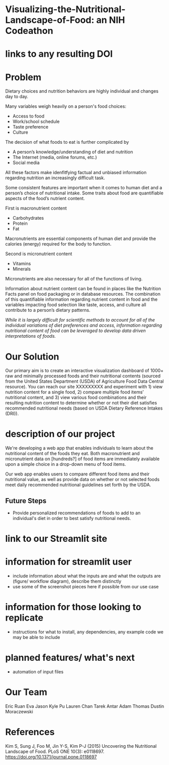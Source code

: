 # Visualizing-the-Nutritional-Landscape-of-Food: an NIH Codeathon
# links to any resulting DOI


# Problem
Dietary choices and nutrition behaviors are highly individual and changes day to day. 

Many variables weigh heavily on a person's food choices:

- Access to food
- Work/school schedule
- Taste preference
- Culture

The decision of what foods to eat is further complicated by

- A person’s knowledge/understanding of diet and nutrition
- The Internet (media, online forums, etc.)
- Social media

All these factors make idenfitfying factual and unbiased information regarding nutrition an increasingly difficult task.

Some consistent features are important when it comes to human diet and a person’s choice of nutritional intake. Some traits about food are quantifiable aspects of the food’s nutrient content.

First is macronutrient content

- Carbohydrates
- Protein
- Fat

Macronutrients are essential components of human diet and provide the calories (energy) required for the body to function.

Second is micronutrient content

- Vitamins
- Minerals

Micronutrients are also necessary for all of the functions of living.

Information about nutrient content can be found in places like the Nutrition Facts panel on food packaging or in database resources. The combination of this quantifiable information regarding nutrient content in food and the variables impacting food selection like taste, access, and culture all contribute to a person’s dietary patterns.

*While it is largely difficult for scientific methods to account for all of the individual variations of diet preferences and access, information regarding nutritional content of food can be leveraged to develop data driven interpretations of foods.*

# Our Solution

Our primary aim is to create an interactive visualization dashboard of 1000+ raw and minimally processed foods and their nutritional contents (sourced from the United States Department (USDA) of Agriculture Food Data Central resource). You can reach our site XXXXXXXXX and experiment with 1) view nutrition content for a single food, 2) compare multiple food items’ nutritional content, and 3) view various food combinations and their resulting nutrition content to determine whether or not their diet satisfies recommended nutritional needs (based on USDA Dietary Reference Intakes (DRI)).

# description of our project

We're developing a web app that enables individuals to learn about the nutritional content of the foods they eat. Both macronutrient and micronutrient data on [hundreds?] of food items are immediately available upon a simple choice in a drop-down menu of food items.

Our web app enables users to compare different food items and their nutritional value, as well as provide data on whether or not selected foods meet daily recommended nutritional guidelines set forth by the USDA.

## Future Steps

- Provide personalized recommendations of foods to add to an individual's diet in order to best satisfy nutritional needs.

# link to our Streamlit site

# information for streamlit user
- include information about what the inputs are and what the outputs are (figure/ workflow diagram), describe them distinctly
- use some of the screenshot pieces here if possible from our use case

# information for those looking to replicate
- instructions for what to install, any dependencies, any example code we may be able to include

# planned features/ what's next
- automation of input files

# Our Team
Eric Ruan
Eva Jason
Kyle Pu
Lauren Chan
Tarek Antar
Adam Thomas
Dustin Moraczewski

# References

Kim S, Sung J, Foo M, Jin Y-S, Kim P-J (2015) Uncovering the Nutritional Landscape of Food. PLoS ONE 10(3): e0118697. https://doi.org/10.1371/journal.pone.0118697

